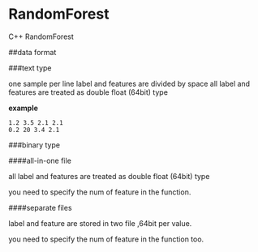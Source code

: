 RandomForest
============

C++ RandomForest

##data format

###text type

one sample per line
label and features are divided by space
all label and features are treated as double float (64bit) type

**example**

	1.2 3.5 2.1 2.1
	0.2 20 3.4 2.1

###binary type

####all-in-one file

all label and features are treated as double float (64bit) type

you need to specify the num of feature in the function.

####separate files

label and feature are stored in two file ,64bit per value.

you need to specify the num of feature in the function too.
